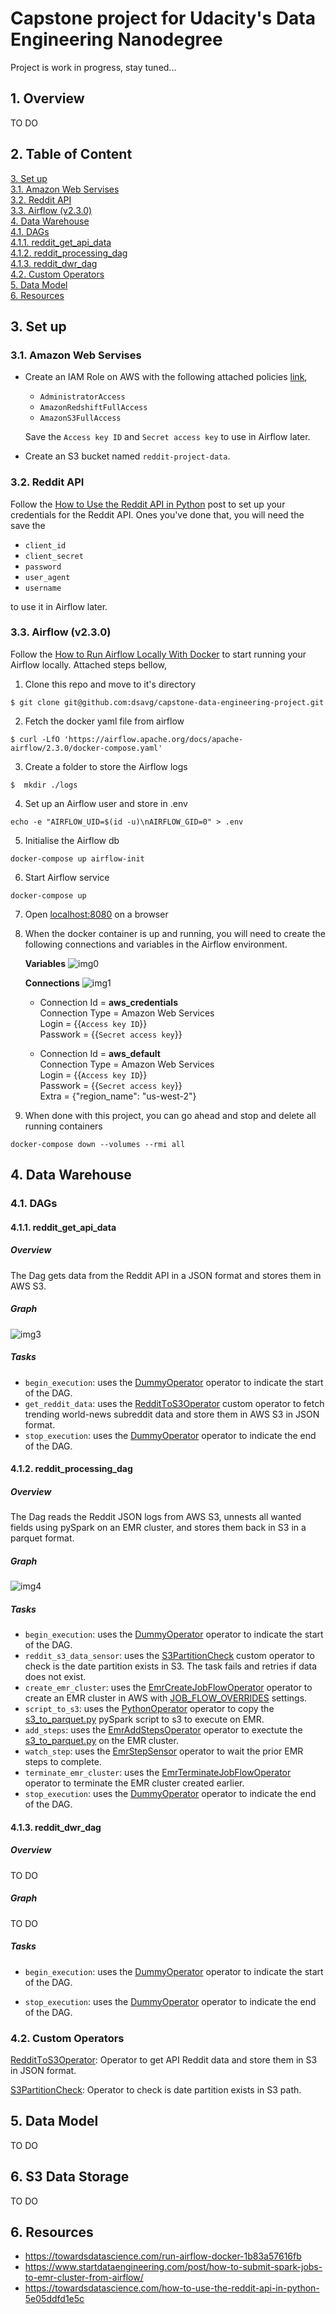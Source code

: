 # Capstone project for Udacity's Data Engineering Nanodegree
Project is work in progress, stay tuned...

## 1. Overview
TO DO

## 2. Table of Content
[3. Set up](https://github.com/dsavg/capstone-data-engineering-project#3-set-up)  
[3.1. Amazon Web Servises](https://github.com/dsavg/capstone-data-engineering-project#31-amazon-web-servises)  
[3.2. Reddit API](https://github.com/dsavg/capstone-data-engineering-project#32-reddit-api)  
[3.3. Airflow (v2.3.0) ](https://github.com/dsavg/capstone-data-engineering-project#33-airflow-v230)  
[4. Data Warehouse](https://github.com/dsavg/capstone-data-engineering-project#4-data-warehouse)  
[4.1. DAGs](https://github.com/dsavg/capstone-data-engineering-project#41-dags)  
[4.1.1. reddit_get_api_data](https://github.com/dsavg/capstone-data-engineering-project#411-reddit_get_api_data)  
[4.1.2. reddit_processing_dag](https://github.com/dsavg/capstone-data-engineering-project#412-reddit_processing_dag)  
[4.1.3. reddit_dwr_dag](https://github.com/dsavg/capstone-data-engineering-project#413-reddit_dwr_dag)  
[4.2. Custom Operators](https://github.com/dsavg/capstone-data-engineering-project#42-custom-operators)  
[5. Data Model](https://github.com/dsavg/capstone-data-engineering-project#5-data-model)  
[6. Resources](https://github.com/dsavg/capstone-data-engineering-project#resources)

## 3. Set up
### 3.1. Amazon Web Servises
* Create an IAM Role on AWS with the following attached policies [link](https://docs.aws.amazon.com/IAM/latest/UserGuide/intro-structure.html),
    * `AdministratorAccess`
    * `AmazonRedshiftFullAccess`
    * `AmazonS3FullAccess`   
    
    Save the `Access key ID` and `Secret access key` to use in Airflow later.
* Create an S3 bucket named `reddit-project-data`.

### 3.2. Reddit API
Follow the [How to Use the Reddit API in Python](https://towardsdatascience.com/how-to-use-the-reddit-api-in-python-5e05ddfd1e5c) post to set up your credentials for the Reddit API. Ones you've done that, you will need the save the 
* `client_id`
* `client_secret`
* `password`
* `user_agent`
* `username`  

to use it in Airflow later. 

### 3.3. Airflow (v2.3.0) 
Follow the [How to Run Airflow Locally With Docker](https://towardsdatascience.com/run-airflow-docker-1b83a57616fb) to start running your Airflow locally. Attached steps bellow,
1. Clone this repo and move to it's directory
```
$ git clone git@github.com:dsavg/capstone-data-engineering-project.git
```
2. Fetch the docker yaml file from airflow   
```
$ curl -LfO 'https://airflow.apache.org/docs/apache-airflow/2.3.0/docker-compose.yaml'
```
3. Create a folder to store the Airflow logs
```
$  mkdir ./logs
```
4. Set up an Airflow user and store in .env
```
echo -e "AIRFLOW_UID=$(id -u)\nAIRFLOW_GID=0" > .env
```
5. Initialise the Airflow db
```
docker-compose up airflow-init
```
6. Start Airflow service
```
docker-compose up
```
7. Open [localhost:8080](localhost:8080) on a browser 

8. When the docker container is up and running, you will need to create the following connections and variables in the Airflow environment.  
    
    **Variables**
    ![img0](imgs/airflow_variables.png)

    **Connections**
    ![img1](imgs/airflow_connections.png)
    * Connection Id = **aws_credentials**   
    Connection Type = Amazon Web Services   
    Login = {{`Access key ID`}}   
    Passwork = {{`Secret access key`}}
    
    * Connection Id = **aws_default**   
    Connection Type = Amazon Web Services   
    Login = {{`Access key ID`}}   
    Passwork = {{`Secret access key`}}  
    Extra = {"region_name": "us-west-2"}

9. When done with this project, you can go ahead and stop and delete all running containers
```
docker-compose down --volumes --rmi all
```

## 4. Data Warehouse
### 4.1. DAGs
#### 4.1.1. reddit_get_api_data
##### Overview
The Dag gets data from the Reddit API in a JSON format and stores them in AWS S3. 
##### Graph
![img3](imgs/reddit_get_api_data_dag.png)
##### Tasks
* `begin_execution`: uses the [DummyOperator](https://airflow.apache.org/docs/apache-airflow/2.3.1/_modules/airflow/operators/dummy_operator.html#DummyOperator) operator to indicate the start of the DAG.
* `get_reddit_data`: uses the [RedditΤoS3Operator](https://github.com/dsavg/capstone-data-engineering-project/blob/master/plugins/operators/reddit_api.py) custom operator to fetch trending world-news subreddit data and store them in AWS S3 in JSON format.
* `stop_execution`: uses the [DummyOperator](https://airflow.apache.org/docs/apache-airflow/2.3.1/_modules/airflow/operators/dummy_operator.html#DummyOperator) operator to indicate the end of the DAG.

#### 4.1.2. reddit_processing_dag
##### Overview
The Dag reads the Reddit JSON logs from AWS S3, unnests all wanted fields using pySpark on an EMR cluster, and stores them back in S3 in a parquet format.  
##### Graph
![img4](imgs/reddit_processing_dag.png)

##### Tasks
* `begin_execution`: uses the [DummyOperator](https://airflow.apache.org/docs/apache-airflow/2.3.1/_modules/airflow/operators/dummy_operator.html#DummyOperator) operator to indicate the start of the DAG.
* `reddit_s3_data_sensor`: uses the [S3PartitionCheck](https://github.com/dsavg/capstone-data-engineering-project/blob/master/plugins/operators/s3_partition_check.py) custom operator to check is the date partition exists in S3. The task fails and retries if data does not exist. 
* `create_emr_cluster`: uses the [EmrCreateJobFlowOperator](https://airflow.apache.org/docs/apache-airflow-providers-amazon/stable/_modules/airflow/providers/amazon/aws/operators/emr.html#EmrCreateJobFlowOperator) operator to create an EMR cluster in AWS with [JOB_FLOW_OVERRIDES](https://github.com/dsavg/capstone-data-engineering-project/blob/master/plugins/helpers/emr_utils.py) settings.
* `script_to_s3`: uses the [PythonOperator](https://airflow.apache.org/docs/apache-airflow/stable/_modules/airflow/operators/python.html#PythonOperator) operator to copy the [s3_to_parquet.py](https://github.com/dsavg/capstone-data-engineering-project/blob/master/plugins/helpers/s3_to_parquet.py) pySpark script to s3 to execute on EMR.
* `add_steps`: uses the [EmrAddStepsOperator](https://airflow.apache.org/docs/apache-airflow-providers-amazon/stable/_modules/airflow/providers/amazon/aws/operators/emr.html#EmrAddStepsOperator) operator to exectute the [s3_to_parquet.py](https://github.com/dsavg/capstone-data-engineering-project/blob/master/plugins/helpers/s3_to_parquet.py) on the EMR cluster.
* `watch_step`: uses the [EmrStepSensor](https://airflow.apache.org/docs/apache-airflow/1.10.13/_modules/airflow/contrib/sensors/emr_step_sensor.html) operator to wait the prior EMR steps to complete.
* `terminate_emr_cluster`: uses the [EmrTerminateJobFlowOperator](https://airflow.apache.org/docs/apache-airflow/1.10.14/_modules/airflow/contrib/operators/emr_terminate_job_flow_operator.html) operator to terminate the EMR cluster created earlier.
* `stop_execution`: uses the [DummyOperator](https://airflow.apache.org/docs/apache-airflow/2.3.1/_modules/airflow/operators/dummy_operator.html#DummyOperator) operator to indicate the end of the DAG.

#### 4.1.3. reddit_dwr_dag
##### Overview
TO DO
##### Graph
TO DO
##### Tasks
* `begin_execution`: uses the [DummyOperator](https://airflow.apache.org/docs/apache-airflow/2.3.1/_modules/airflow/operators/dummy_operator.html#DummyOperator) operator to indicate the start of the DAG.

* `stop_execution`: uses the [DummyOperator](https://airflow.apache.org/docs/apache-airflow/2.3.1/_modules/airflow/operators/dummy_operator.html#DummyOperator) operator to indicate the end of the DAG.

### 4.2. Custom Operators
[RedditΤoS3Operator](https://github.com/dsavg/capstone-data-engineering-project/blob/master/plugins/operators/reddit_api.py): Operator to get API Reddit data and store them in S3 in JSON format.

[S3PartitionCheck](https://github.com/dsavg/capstone-data-engineering-project/blob/master/plugins/operators/s3_partition_check.py): Operator to check is date partition exists in S3 path.

## 5. Data Model
TO DO

## 6. S3 Data Storage
TO DO

## 6. Resources
* https://towardsdatascience.com/run-airflow-docker-1b83a57616fb
* https://www.startdataengineering.com/post/how-to-submit-spark-jobs-to-emr-cluster-from-airflow/
* https://towardsdatascience.com/how-to-use-the-reddit-api-in-python-5e05ddfd1e5c